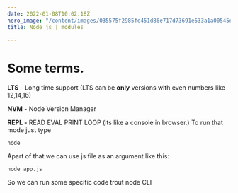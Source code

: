 ```yaml
---
date: 2022-01-08T10:02:18Z
hero_image: "/content/images/035575f2985fe451d86e717d73691e533a1a00545d7230900ed786341dc3c882.png"
title: Node js | modules

---
```

# Some terms.

**LTS** - Long time support (LTS can be **only** versions with even numbers like 12,14,16)

**NVM** - Node Version Manager

**REPL -** READ EVAL PRINT LOOP (its like a console in browser.) To run that mode just type 

    node

Apart of that we can use js file as an argument like this:

    node app.js

So we can run some specific code trout node CLI